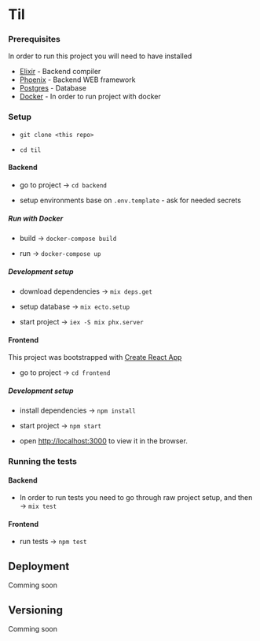 # Til

### Prerequisites

In order to run this project you will need to have installed

- [Elixir](https://elixir-lang.org/install.html) - Backend compiler
- [Phoenix](https://phoenixframework.readme.io/v0.13.1/docs/installation) - Backend WEB framework
- [Postgres](https://www.postgresql.org/download/) - Database
- [Docker](https://docs.docker.com/get-docker/) - In order to run project with docker

### Setup

- `git clone <this repo>`

- `cd til`

#### Backend

- go to project -> `cd backend`

- setup environments base on `.env.template` - ask for needed secrets

##### Run with Docker

- build -> `docker-compose build`

- run -> `docker-compose up`

##### Development setup

- download dependencies -> `mix deps.get`

- setup database -> `mix ecto.setup`

- start project -> `iex -S mix phx.server`

#### Frontend

This project was bootstrapped with [Create React App](https://github.com/facebook/create-react-app)

- go to project -> `cd frontend`

##### Development setup

- install dependencies -> `npm install`

- start project -> `npm start`

- open [http://localhost:3000](http://localhost:3000) to view it in the browser.

### Running the tests

#### Backend

- In order to run tests you need to go through raw project setup, and then -> `mix test`

#### Frontend

- run tests -> `npm test`

## Deployment

Comming soon

## Versioning

Comming soon
